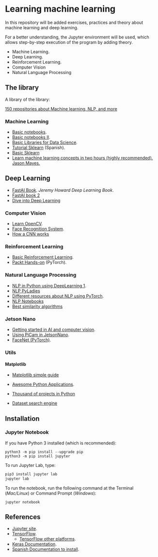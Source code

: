 # Learning machine learning

In this repository will be added exercises, practices and theory about machine learning and deep learning.

For a better understanding, the Jupyter environment will be used, which allows step-by-step execution of the program by adding theory.

- Machine Learning.
- Deep Learning.
- Reinforcement Learning.
- Computer Vision
- Natural Language Processing

## The library

A library of the library:

[150 repositories about Machine learning, NLP, and more](https://medium.com/machine-learning-in-practice/over-150-of-the-best-machine-learning-nlp-and-python-tutorials-ive-found-ffce2939bd78#hn)

### Machine Learning

- [Basic notebooks](https://github.com/correaleyval/ML-Notebooks).
- [Basic notebooks II](https://github.com/masinoa/machine_learning).
- [Basic Libraries for Data Science](https://jakevdp.github.io/PythonDataScienceHandbook/).
- [Tutorial Sklearn](https://github.com/pagutierrez/tutorial-sklearn) (Spanish).
- [Basic Sklearn](https://github.com/jakevdp/sklearn_tutorial/tree/master/notebooks)
- [Learn machine learning concepts in two hours (highly recommended). Jason Mayes.](https://docs.google.com/presentation/d/1kSuQyW5DTnkVaZEjGYCkfOxvzCqGEFzWBy4e9Uedd9k/mobilepresent?slide=id.g183f28bdc3_0_90)

## Deep Learning

- [FastAI Book](https://github.com/fastai/fastbook). *Jeremy Howard Deep Learning Book*.
- [FastAI book 2](https://www.fast.ai/2020/08/21/fastai2-launch/)
- [Dive into Deep Learning](http://d2l.ai/)

### Computer Vision

- [Learn OpenCV](https://github.com/spmallick/learnopencv).
- [Face Recognition System](https://machinelearningmastery.com/how-to-develop-a-face-recognition-system-using-facenet-in-keras-and-an-svm-classifier/).
- [How a CNN works](https://poloclub.github.io/cnn-explainer/)

### Reinforcement Learning

- [Basic Reinforcement Learning](https://github.com/vmayoral/basic_reinforcement_learning).
- [Packt Hands-on](https://github.com/PacktPublishing/Hands-On-Reinforcement-Learning-with-Python) (PyTorch).

### Natural Language Processing

- [NLP in Python using DeepLearning 1](https://github.com/NirantK/nlp-python-deep-learning).
- [NLP PyLadies](https://github.com/intiveda/pyladiesNLP/blob/master/006_PyLadiesMadrid_NLP.ipynb)
- [Different resources about NLP using PyTorch](https://medium.com/modern-nlp/get-pro-in-pytorch-for-nlp-60352b51fa1e).
- [NLP Notebooks](https://github.com/nlptown/nlp-notebooks)
- [Best similarity algorithms](https://towardsdatascience.com/the-best-document-similarity-algorithm-in-2020-a-beginners-guide-a01b9ef8cf05)

### Jetson Nano
- [Getting started in AI and computer vision](https://towardsdatascience.com/getting-started-in-ai-and-computer-vision-with-nvidia-jetson-nano-df2cacbd291c).
- [Using PiCam in JetsonNano](https://www.jetsonhacks.com/2019/04/02/jetson-nano-raspberry-pi-camera/).
- [FaceNet (PyTorch)](https://github.com/timesler/facenet-pytorch).

### Utils

#### Matplotlib

- [Matplotlib simple guide](https://matplotlib.org/tutorials/introductory/usage.html#sphx-glr-tutorials-introductory-usage-py)

- [Awesome Python Applications](https://github.com/mahmoud/awesome-python-applications).
- [Thousand of projects in Python](https://github.com/vinta/awesome-python#robotics)
- [Dataset search engine](https://blog.google/products/search/discovering-millions-datasets-web/)

## Installation

### Jupyter Notebook

If you have Python 3 installed (which is recommended):

```
python3 -m pip install --upgrade pip
python3 -m pip install jupyter
```

To run Jupyter Lab, type:

```bash
pip3 install jupyter lab
jupyter lab
```

To run the notebook, run the following command at the Terminal (*Mac/Linux*) or Command Prompt (*Windows*):

```
jupyter notebook
```

## References

- [Jupyter site](http://jupyter.org/install).
- [TensorFlow](https://www.tensorflow.org/install/install_linux).
  - [TensorFlow other platforms](https://www.tensorflow.org/install/).
- [Keras Documentation](https://keras.io/#installation).
- [Spanish Documentation to install](https://medium.com/@msantana.castolo/guia-de-instalaci%C3%B3n-de-keras-con-tensorflow-5f2dab1a3b5f).

